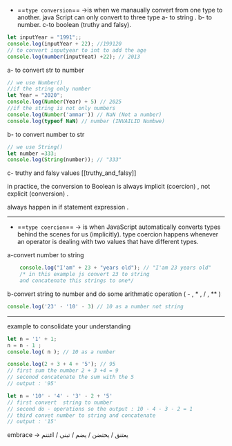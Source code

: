 
* ==`type conversion`== ->is when we manaually convert from one type to another.
	java Script can only convert to three type     a- to string .
								     b- to number. 
								     c-to boolean (truthy and falsy).
```js
let inputYear = "1991";;
console.log(inputYear + 22); //199120
// to convert inputyear to int to add the age 
console.log(number(inputYeat) +22); // 2013
```

a- to convert str to number
```js 
// we use Number() 
//if the string only number
let Year = "2020";
console.log(Number(Year) + 5) // 2025
//if the string is not only numbers
console.log(Number('ammar')) // NaN (Not a number)
console.log(typeof NaN) // number (INVAILID Numbwe)
```
b- to convert number to str
```js
// we use String()
let number =333;
console.log(String(number)); // "333"
```
c- truthy and falsy values [[truthy_and_falsy]]

in practice, the conversion to Boolean is always implicit (coercion) , not explicit (conversion) .

always happen in if statement expression .

----------------------------------------------------------------------


* ==`type coercion`== -> is when JavaScript automatically converts types behind the scenes for us (implicitly).
	type coercion happens whenever an operator is dealing with two values that have different types.

a-convert number to string 
```js
	console.log("I'am" + 23 + "years old"); // "I'am 23 years old"
	/* in this example js convert 23 to string 
	and concatenate this strings to one*/
```

b-convert string to number and do some arithmatic operation ( - , * ,  / , ** )

```js
console.log('23' - '10' - 3) // 10 as a number not string
```





----------------------------------------
example to consolidate your understanding
```js
let n = '1' + 1;
n = n - 1 ;
console.log( n ); // 10 as a number
```

```js
console.log(2 + 3 + 4 + '5'); // 95
// first sum the number 2 + 3 +4 = 9
// seconod concatenate the sum with the 5 
// output : '95'
```

```js
let n = '10' - '4' - '3' - 2 + '5'
// first convert  string to number 
// second do - operations so the output : 10 - 4 - 3 - 2 = 1
// third convet number to string and concatenate
// output : '15'
```

embrace -> يعتنق / يحتضن / يضم / تبني / اغتنم  